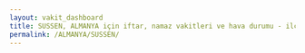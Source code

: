 ```yaml
---
layout: vakit_dashboard
title: SUSSEN, ALMANYA için iftar, namaz vakitleri ve hava durumu - ilçe/eyalet seç
permalink: /ALMANYA/SUSSEN/
---
```


<script type="text/javascript">
  var GLOBAL_COUNTRY = 'ALMANYA';
  var GLOBAL_CITY = 'SUSSEN';
  var GLOBAL_STATE = '';
  var lat = 72;
  var lon = 21;
</script>
